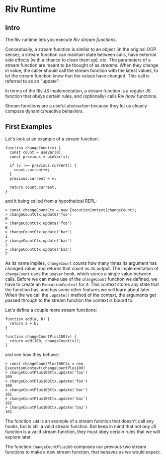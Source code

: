 # Riv Runtime

## Intro

The Riv runtime lets you execute *Riv stream functions*.

Conceptually, a stream function is similar to an object (in the original OOP sense); a stream function can maintain state between calls, have external side effects (with a chance to clean them up), etc. The parameters of a stream function are meant to be thought of as *streams*. When they change in value, the caller should call the stream function with the latest values, to let the stream function know that the values have changed. This call is referred to as an "update".

In terms of the Riv JS implementation, a stream function is a regular JS function that obeys certain rules, and (optionally) calls Riv *hook* functions.

Stream functions are a useful abstraction because they let us cleanly compose dynamic/reactive behaviors.

## First Examples

Let's look at an example of a stream function:

```
function changeCount(v) {
  const count = useVar(0);
  const previous = useVar(v);

  if (v !== previous.current)) {
    count.current++;
  }
  previous.current = v;

  return count.current;
}
```

and it being called from a hypothetical REPL:

```
> const changeCountCtx = new ExecutionContext(changeCount);
> changeCountCtx.update('foo')
0
> changeCountCtx.update('foo')
0
> changeCountCtx.update('bar')
1
> changeCountCtx.update('baz')
2
> changeCountCtx.update('baz')
2
```

As its name implies, `changeCount` counts how many times its argument has changed value, and returns that count as its output. The implementation of `changeCount` uses the `useVar` hook, which stores a single value between calls. Before we can make use of the `changeCount` function we defined, we have to create an `ExecutionContext` for it. This context stores any state that the function has, and has some other features we will learn about later. When the we call the `.update()` method of the context, the arguments get passed through to the stream function the context is bound to.

Let's define a couple more stream functions:

```
function add(a, b) {
  return a + b;
}

function changeCountPlus100(v) {
  return add(100, changeCount(v));
}
```

and see how they behave:

```
> const changeCountPlus100Ctx = new ExecutionContext(changeCountPlus100)
> changeCountPlus100Ctx.update('foo')
100
> changeCountPlus100Ctx.update('foo')
100
> changeCountPlus100Ctx.update('bar')
101
> changeCountPlus100Ctx.update('baz')
102
> changeCountPlus100Ctx.update('baz')
102
```

The function `add` is an example of a stream function that doesn't call any hooks, but is still a valid stream function. But keep in mind that not _any_ JS function is a valid stream function, they must obey certain rules that we will explore later.

The function `changeCountPlus100` composes our previous two stream functions to make a new stream function, that behaves as we would expect.
